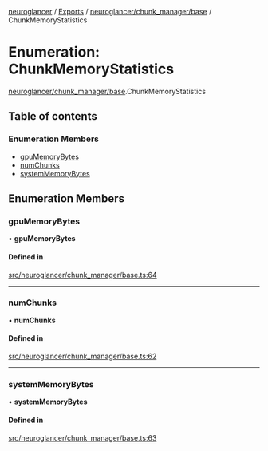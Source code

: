 [neuroglancer](../README.md) / [Exports](../modules.md) / [neuroglancer/chunk\_manager/base](../modules/neuroglancer_chunk_manager_base.md) / ChunkMemoryStatistics

# Enumeration: ChunkMemoryStatistics

[neuroglancer/chunk_manager/base](../modules/neuroglancer_chunk_manager_base.md).ChunkMemoryStatistics

## Table of contents

### Enumeration Members

- [gpuMemoryBytes](neuroglancer_chunk_manager_base.ChunkMemoryStatistics.md#gpumemorybytes)
- [numChunks](neuroglancer_chunk_manager_base.ChunkMemoryStatistics.md#numchunks)
- [systemMemoryBytes](neuroglancer_chunk_manager_base.ChunkMemoryStatistics.md#systemmemorybytes)

## Enumeration Members

### gpuMemoryBytes

• **gpuMemoryBytes**

#### Defined in

[src/neuroglancer/chunk_manager/base.ts:64](https://github.com/ActiveBrainAtlas2/neuroglancer/blob/034b457d/src/neuroglancer/chunk_manager/base.ts#L64)

___

### numChunks

• **numChunks**

#### Defined in

[src/neuroglancer/chunk_manager/base.ts:62](https://github.com/ActiveBrainAtlas2/neuroglancer/blob/034b457d/src/neuroglancer/chunk_manager/base.ts#L62)

___

### systemMemoryBytes

• **systemMemoryBytes**

#### Defined in

[src/neuroglancer/chunk_manager/base.ts:63](https://github.com/ActiveBrainAtlas2/neuroglancer/blob/034b457d/src/neuroglancer/chunk_manager/base.ts#L63)
